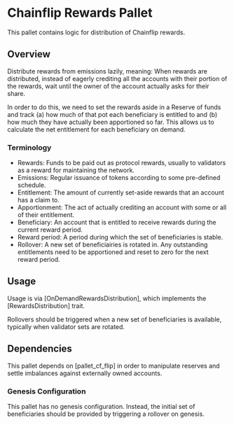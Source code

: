 # Chainflip Rewards Pallet

This pallet contains logic for distribution of Chainflip rewards.

## Overview

Distribute rewards from emissions lazily, meaning: When rewards are distributed, instead of eagerly crediting all the
accounts with their portion of the rewards, wait until the owner of the account actually asks for their share.

In order to do this, we need to set the rewards aside in a Reserve of funds and track (a) how much of that pot each
beneficiary is entitled to and (b) how much they have actually been apportioned so far. This allows us to calculate the
net entitlement for each beneficiary on demand.

### Terminology

- Rewards: Funds to be paid out as protocol rewards, usually to validators as a reward for maintaining the network.
- Emissions: Regular issuance of tokens according to some pre-defined schedule.
- Entitlement: The amount of currently set-aside rewards that an account has a claim to.
- Apportionment: The act of actually crediting an account with some or all of their entitlement.
- Beneficiary: An account that is entitled to receive rewards during the current reward period.
- Reward period: A period during which the set of beneficiaries is stable.
- Rollover: A new set of beneficiairies is rotated in. Any outstanding entitlements need to be apportioned and
  reset to zero for the next reward period.

## Usage

Usage is via [OnDemandRewardsDistribution], which implements the [RewardsDistribution] trait.

Rollovers should be triggered when a new set of beneficiaries is available, typically when validator sets are rotated.

## Dependencies

This pallet depends on [pallet_cf_flip] in order to manipulate reserves and settle imbalances against externally owned
accounts.

### Genesis Configuration

This pallet has no genesis configuration. Instead, the initial set of beneficiaries should be provided by triggering
a rollover on genesis.
